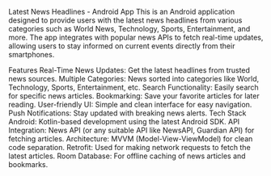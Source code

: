 Latest News Headlines - Android App
This is an Android application designed to provide users with the latest news headlines from various categories such as World News, Technology, Sports, Entertainment, and more. The app integrates with popular news APIs to fetch real-time updates, allowing users to stay informed on current events directly from their smartphones.

Features
Real-Time News Updates: Get the latest headlines from trusted news sources.
Multiple Categories: News sorted into categories like World, Technology, Sports, Entertainment, etc.
Search Functionality: Easily search for specific news articles.
Bookmarking: Save your favorite articles for later reading.
User-friendly UI: Simple and clean interface for easy navigation.
Push Notifications: Stay updated with breaking news alerts.
Tech Stack
Android: Kotlin-based development using the latest Android SDK.
API Integration: News API (or any suitable API like NewsAPI, Guardian API) for fetching articles.
Architecture: MVVM (Model-View-ViewModel) for clean code separation.
Retrofit: Used for making network requests to fetch the latest articles.
Room Database: For offline caching of news articles and bookmarks.
